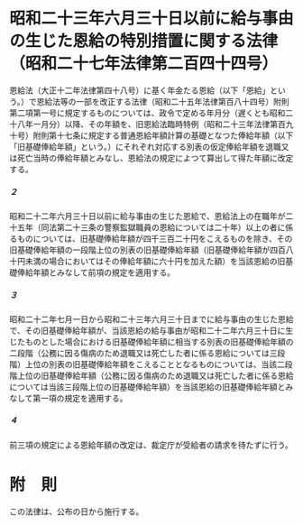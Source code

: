 # 昭和二十三年六月三十日以前に給与事由の生じた恩給の特別措置に関する法律（昭和二十七年法律第二百四十四号）
恩給法（大正十二年法律第四十八号）に基く年金たる恩給（以下「恩給」という。）で恩給法等の一部を改正する法律（昭和二十五年法律第百八十四号）附則第二項第一号に規定するものについては、政令で定める年月分（遅くとも昭和二十八年一月分）以降、その年額を、旧恩給法臨時特例（昭和二十三年法律第百九十号）附則第十七条に規定する普通恩給年額計算の基礎となつた俸給年額（以下「旧基礎俸給年額」という。）にそれぞれ対応する別表の仮定俸給年額を退職又は死亡当時の俸給年額とみなし、恩給法の規定によつて算出して得た年額に改定する。
##### ２
昭和二十二年六月三十日以前に給与事由の生じた恩給で、恩給法上の在職年が二十五年（同法第二十三条の警察監獄職員の恩給については二十年）以上の者に係るものについては、旧基礎俸給年額が四千三百二十円をこえるものを除き、その旧基礎俸給年額の一段階上位の別表の旧基礎俸給年額（旧基礎俸給年額が四百八十円未満の場合においてはその俸給年額に六十円を加えた額）を当該恩給の旧基礎俸給年額とみなして前項の規定を適用する。
##### ３
昭和二十二年七月一日から昭和二十三年六月三十日までに給与事由の生じた恩給で、その旧基礎俸給年額が、当該恩給の給与事由が昭和二十二年六月三十日に生じたものとした場合における旧基礎俸給年額に相当する別表の旧基礎俸給年額の二段階（公務に因る傷病のため退職又は死亡した者に係る恩給については三段階）上位の別表の旧基礎俸給年額をこえることとなるものについては、当該二段階上位の旧基礎俸給年額（公務に因る傷病のため退職又は死亡した者に係る恩給については当該三段階上位の旧基礎俸給年額）を当該恩給の旧基礎俸給年額とみなして第一項の規定を適用する。
##### ４
前三項の規定による恩給年額の改定は、裁定庁が受給者の請求を待たずに行う。
# 附　則
この法律は、公布の日から施行する。
